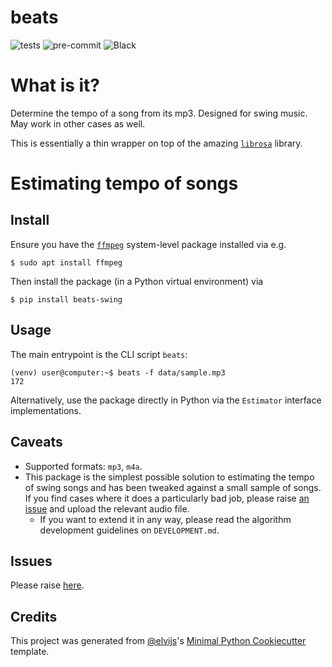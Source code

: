 # beats

![tests](https://github.com/elvijs/beats/workflows/main/badge.svg)
![pre-commit](https://img.shields.io/badge/pre--commit-enabled-brightgreen?logo=pre-commit&logoColor=white)
![Black](https://img.shields.io/badge/code%20style-black-000000.svg)

# What is it?

Determine the tempo of a song from its mp3. Designed for swing music. May work in other cases as well.

This is essentially a thin wrapper on top of the amazing [`librosa`](https://librosa.org/doc/latest/index.html) library.

# Estimating tempo of songs

## Install

Ensure you have the [`ffmpeg`](https://ffmpeg.org/) system-level package installed via e.g.
```console
$ sudo apt install ffmpeg
```

Then install the package (in a Python virtual environment) via
```console
$ pip install beats-swing
```

## Usage

The main entrypoint is the CLI script `beats`:
```console
(venv) user@computer:~$ beats -f data/sample.mp3
172
```

Alternatively, use the package directly in Python via the `Estimator` interface implementations.

## Caveats

* Supported formats: `mp3`, `m4a`.
* This package is the simplest possible solution to estimating the tempo of swing songs
  and has been tweaked against a small sample of songs.
  If you find cases where it does a particularly bad job,
  please raise [an issue](https://github.com/elvijs/beats/issues) and upload the relevant audio file.
  * If you want to extend it in any way, please read the algorithm development guidelines on `DEVELOPMENT.md`.

## Issues

Please raise [here](https://github.com/elvijs/beats/issues).

## Credits

This project was generated from [@elvijs](https://github.com/elvijs)'s
[Minimal Python Cookiecutter](https://github.com/elvijs/cookiecutter-minimal-python) template.
